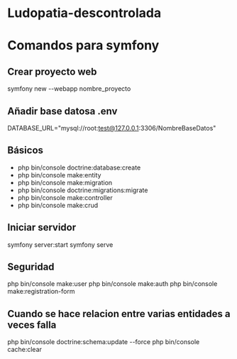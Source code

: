# Ludopatia-descontrolada
# Comandos para symfony

## Crear proyecto web
symfony new --webapp nombre_proyecto

## Añadir base datosa .env
DATABASE_URL="mysql://root:test@127.0.0.1:3306/NombreBaseDatos"

## Básicos
- php bin/console doctrine:database:create
- php bin/console make:entity
- php bin/console make:migration
- php bin/console doctrine:migrations:migrate
- php bin/console make:controller
- php bin/console make:crud

## Iniciar servidor

symfony server:start
symfony serve

## Seguridad

php bin/console make:user
php bin/console make:auth
php bin/console make:registration-form


## Cuando se hace relacion entre varias entidades a veces falla

php bin/console doctrine:schema:update --force
php bin/console cache:clear



